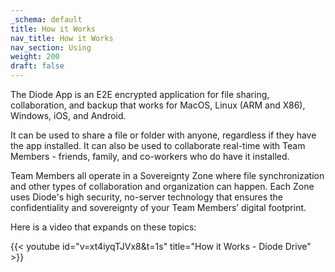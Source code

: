 ```yaml
---
_schema: default
title: How it Works
nav_title: How it Works
nav_section: Using
weight: 200
draft: false
---
```

The Diode App is an E2E encrypted application for file sharing, collaboration, and backup that works for MacOS, Linux (ARM and X86), Windows, iOS, and Android.

It can be used to share a file or folder with anyone, regardless if they have the app installed. It can also be used to collaborate real-time with Team Members - friends, family, and co-workers who do have it installed.

Team Members all operate in a Sovereignty Zone where file synchronization and other types of collaboration and organization can happen. Each Zone uses Diode's high security, no-server technology that ensures the confidentiality and sovereignty of your Team Members’ digital footprint.

Here is a video that expands on these topics:

{{< youtube id="v=xt4iyqTJVx8&t=1s" title="How it Works - Diode Drive" >}}